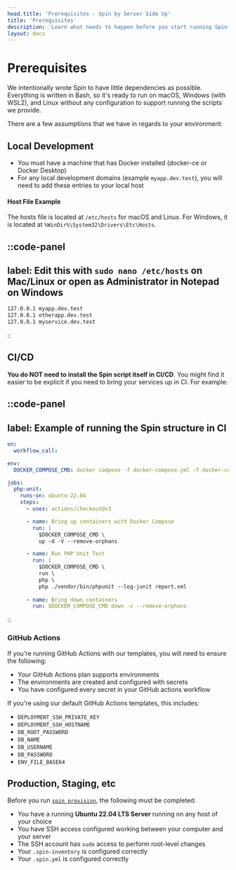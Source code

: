 ```yaml
---
head.title: 'Prerequisites - Spin by Server Side Up'
title: 'Prerequisites'
description: 'Learn what needs to happen before you start running Spin.'
layout: docs
---
```


# Prerequisites
We intentionally wrote Spin to have little dependencies as possible. Everything is written in Bash, so it's ready to run on macOS, Windows (with WSL2), and Linux without any configuration to support running the scripts we provide.

There are a few assumptions that we have in regards to your environment:

## Local Development
- You must have a machine that has Docker installed (docker-ce or Docker Desktop)
- For any local development domains (example `myapp.dev.test`), you will need to add these entries to your local host

#### Host File Example
The hosts file is located at `/etc/hosts` for macOS and Linux. For Windows, it is located at `%WinDir%\System32\Drivers\Etc\Hosts`.

::code-panel
---
label: Edit this with `sudo nano /etc/hosts` on Mac/Linux or open as Administrator in Notepad on Windows
---
```bash
127.0.0.1 myapp.dev.test
127.0.0.1 otherapp.dev.test
127.0.0.1 myservice.dev.test
```
::


## CI/CD
**You do NOT need to install the Spin script itself in CI/CD**. You might find it easier to be explicit if you need to bring your services up in CI. For example:

::code-panel
---
label: Example of running the Spin structure in CI
---
```yaml
on:
  workflow_call:

env:
  DOCKER_COMPOSE_CMD: docker compose -f docker-compose.yml -f docker-compose.ci.yml

jobs:
  php-unit:
    runs-on: ubuntu-22.04
    steps:
      - uses: actions/checkout@v3

      - name: Bring up containers with Docker Compose
        run: |
          $DOCKER_COMPOSE_CMD \
          up -d -V --remove-orphans

      - name: Run PHP Unit Test
        run: |
          $DOCKER_COMPOSE_CMD \
          run \
          php \
          php ./vendor/bin/phpunit --log-junit report.xml
      
      - name: Bring down containers
        run: $DOCKER_COMPOSE_CMD down -v --remove-orphans
```
::

### GitHub Actions
If you're running GitHub Actions with our templates, you will need to ensure the following:
- Your GitHub Actions plan supports environments
- The environments are created and configured with secrets
- You have configured every secret in your GitHub actions workflow

If you're using our default GitHub Actions templates, this includes:
- `DEPLOYMENT_SSH_PRIVATE_KEY`
- `DEPLOYMENT_SSH_HOSTNAME`
- `DB_ROOT_PASSWORD`
- `DB_NAME`
- `DB_USERNAME`
- `DB_PASSWORD`
- `ENV_FILE_BASE64`

## Production, Staging, etc
Before you run [`spin provision`](/docs/command-reference/provision), the following must be completed:

- You have a running **Ubuntu 22.04 LTS Server** running on any host of your choice
- You have SSH access configured working between your computer and your server
- The SSH account has `sudo` access to perform root-level changes
- Your `.spin-inventory` is configured correctly
- Your `.spin.yml` is configured correctly